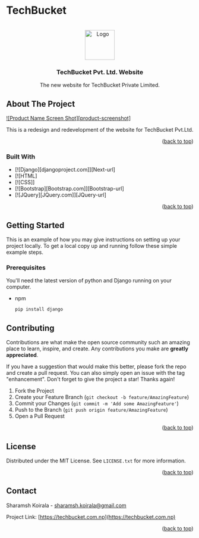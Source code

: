 # TechBucket

<br />
<div align="center">
  <a href="https://github.com/othneildrew/Best-README-Template">
    <img src="https://techbucket.com.np/images/logo.png" alt="Logo" width="80" height="80">
  </a>

  <h3 align="center">TechBucket Pvt. Ltd. Website</h3>

  <p align="center">
    The new website for TechBucket Private Limited.
    <br />
    </p>
</div>

<!-- ABOUT THE PROJECT -->
## About The Project

[![Product Name Screen Shot][product-screenshot]](https://techbucket.com.np)

This is a redesign and redevelopment of the website for TechBucket Pvt.Ltd.

<p align="right">(<a href="#readme-top">back to top</a>)</p>

### Built With


* [![Django][djangoproject.com]][Next-url]
* [![HTML]
* [![CSS]]
* [![Bootstrap][Bootstrap.com]][Bootstrap-url]
* [![JQuery][JQuery.com]][JQuery-url]

<p align="right">(<a href="#readme-top">back to top</a>)</p>


<!-- GETTING STARTED -->
## Getting Started

This is an example of how you may give instructions on setting up your project locally.
To get a local copy up and running follow these simple example steps.

### Prerequisites

You'll need the latest version of python and Django running on your computer.
* npm
  ```sh
  pip install django
  ```

<!-- CONTRIBUTING -->
## Contributing

Contributions are what make the open source community such an amazing place to learn, inspire, and create. Any contributions you make are **greatly appreciated**.

If you have a suggestion that would make this better, please fork the repo and create a pull request. You can also simply open an issue with the tag "enhancement".
Don't forget to give the project a star! Thanks again!

1. Fork the Project
2. Create your Feature Branch (`git checkout -b feature/AmazingFeature`)
3. Commit your Changes (`git commit -m 'Add some AmazingFeature'`)
4. Push to the Branch (`git push origin feature/AmazingFeature`)
5. Open a Pull Request

<p align="right">(<a href="#readme-top">back to top</a>)</p>


<!-- LICENSE -->
## License

Distributed under the MIT License. See `LICENSE.txt` for more information.

<p align="right">(<a href="#readme-top">back to top</a>)</p>

<!-- CONTACT -->
## Contact

Sharamsh Koirala - sharamsh.koirala@gmail.com

Project Link: [https://techbucket.com.np](https://techbucket.com.np)

<p align="right">(<a href="#readme-top">back to top</a>)</p>
